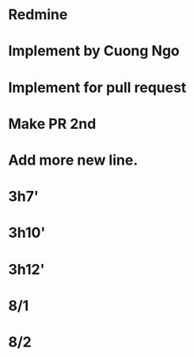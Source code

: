# Redmine
# Implement by Cuong Ngo
# Implement for pull request
# Make PR 2nd
# Add more new line.
# 3h7'
# 3h10'
# 3h12'
# 8/1
# 8/2
